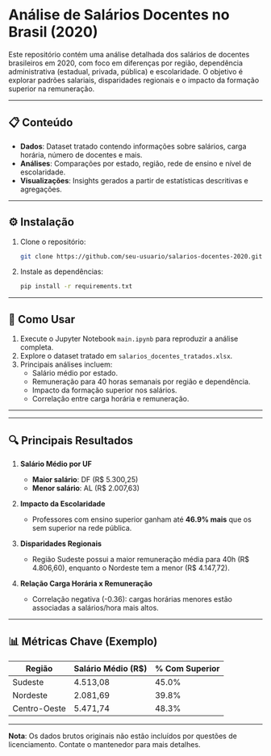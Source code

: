# Análise de Salários Docentes no Brasil (2020)

Este repositório contém uma análise detalhada dos salários de docentes brasileiros em 2020, com foco em diferenças por região, dependência administrativa (estadual, privada, pública) e escolaridade. O objetivo é explorar padrões salariais, disparidades regionais e o impacto da formação superior na remuneração.

---

## 📋 Conteúdo
- **Dados**: Dataset tratado contendo informações sobre salários, carga horária, número de docentes e mais.
- **Análises**: Comparações por estado, região, rede de ensino e nível de escolaridade.
- **Visualizações**: Insights gerados a partir de estatísticas descritivas e agregações.

---

## ⚙️ Instalação
1. Clone o repositório:
   ```bash
   git clone https://github.com/seu-usuario/salarios-docentes-2020.git
   ```
2. Instale as dependências:
   ```bash
   pip install -r requirements.txt
   ```

---

## 🚀 Como Usar
1. Execute o Jupyter Notebook `main.ipynb` para reproduzir a análise completa.
2. Explore o dataset tratado em `salarios_docentes_tratados.xlsx`.
3. Principais análises incluem:
   - Salário médio por estado.
   - Remuneração para 40 horas semanais por região e dependência.
   - Impacto da formação superior nos salários.
   - Correlação entre carga horária e remuneração.

---

---

## 🔍 Principais Resultados
1. **Salário Médio por UF**  
   - **Maior salário**: DF (R$ 5.300,25)  
   - **Menor salário**: AL (R$ 2.007,63)

2. **Impacto da Escolaridade**  
   - Professores com ensino superior ganham até **46.9% mais** que os sem superior na rede pública.

3. **Disparidades Regionais**  
   - Região Sudeste possui a maior remuneração média para 40h (R$ 4.806,60), enquanto o Nordeste tem a menor (R$ 4.147,72).

4. **Relação Carga Horária x Remuneração**  
   - Correlação negativa (-0.36): cargas horárias menores estão associadas a salários/hora mais altos.

---

## 📊 Métricas Chave (Exemplo)
| Região       | Salário Médio (R$) | % Com Superior |
|--------------|--------------------|----------------|
| Sudeste      | 4.513,08           | 45.0%          |
| Nordeste     | 2.081,69           | 39.8%          |
| Centro-Oeste | 5.471,74           | 48.3%          |

---



**Nota**: Os dados brutos originais não estão incluídos por questões de licenciamento. Contate o mantenedor para mais detalhes.
